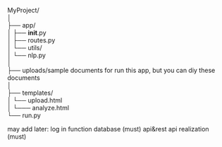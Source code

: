 MyProject/ <br>
│ <br>
├── app/ <br>
│   ├── __init__.py <br>
│   ├── routes.py <br>
│   └── utils/ <br>
│       └── nlp.py <br>
│ <br>
├── uploads/sample documents for run this app, but you can diy these documents <br>
│ <br>
├── templates/ <br>
│   └── upload.html <br>
│   └─── analyze.html <br>
└── run.py <br>

may add later:
log in function
database (must)
api&rest api realization (must)
